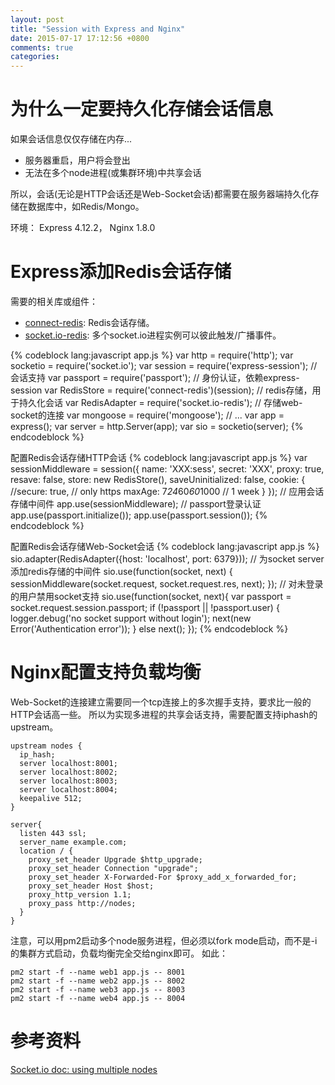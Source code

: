 ```yaml
---
layout: post
title: "Session with Express and Nginx"
date: 2015-07-17 17:12:56 +0800
comments: true
categories:
---
```


# 为什么一定要持久化存储会话信息

如果会话信息仅仅存储在内存...

- 服务器重启，用户将会登出
- 无法在多个node进程(或集群环境)中共享会话

所以，会话(无论是HTTP会话还是Web-Socket会话)都需要在服务器端持久化存储在数据库中，如Redis/Mongo。

环境： Express 4.12.2， Nginx 1.8.0

# Express添加Redis会话存储

需要的相关库或组件：

- [connect-redis](https://www.npmjs.com/package/connect-redis): Redis会话存储。
- [socket.io-redis](https://www.npmjs.com/package/socket.io-redis): 多个socket.io进程实例可以彼此触发/广播事件。

{% codeblock lang:javascript app.js %}
var http = require('http');
var socketio = require('socket.io');
var session = require('express-session');           // 会话支持
var passport = require('passport');                 // 身份认证，依赖express-session
var RedisStore = require('connect-redis')(session); // redis存储，用于持久化会话
var RedisAdapter = require('socket.io-redis');      // 存储web-socket的连接
var mongoose = require('mongoose');
// ...
var app = express();
var server = http.Server(app);
var sio = socketio(server);
{% endcodeblock %}

配置Redis会话存储HTTP会话
{% codeblock lang:javascript app.js %}
var sessionMiddleware = session({
  name: 'XXX:sess',
  secret: 'XXX',
  proxy: true,
  resave: false,
  store: new RedisStore(),
  saveUninitialized: false,
  cookie: {
    //secure: true, // only https
    maxAge: 7*24*60*60*1000 // 1 week
  }
});
// 应用会话存储中间件
app.use(sessionMiddleware);
// passport登录认证
app.use(passport.initialize());
app.use(passport.session());
{% endcodeblock %}

配置Redis会话存储Web-Socket会话
{% codeblock lang:javascript app.js %}
sio.adapter(RedisAdapter({host: 'localhost', port: 6379}));
// 为socket server添加redis存储的中间件
sio.use(function(socket, next) {
  sessionMiddleware(socket.request, socket.request.res, next);
});
// 对未登录的用户禁用socket支持
sio.use(function(socket, next){
  var passport = socket.request.session.passport;
  if (!passport || !passport.user) {
    logger.debug('no socket support without login');
    next(new Error('Authentication error'));
  }
  else next();
});
{% endcodeblock %}


# Nginx配置支持负载均衡

Web-Socket的连接建立需要同一个tcp连接上的多次握手支持，要求比一般的HTTP会话高一些。
所以为实现多进程的共享会话支持，需要配置支持iphash的upstream。

```
upstream nodes {
  ip_hash;
  server localhost:8001;
  server localhost:8002;
  server localhost:8003;
  server localhost:8004;
  keepalive 512;
}

server{
  listen 443 ssl;
  server_name example.com;
  location / {
    proxy_set_header Upgrade $http_upgrade;
    proxy_set_header Connection "upgrade";
    proxy_set_header X-Forwarded-For $proxy_add_x_forwarded_for;
    proxy_set_header Host $host;
    proxy_http_version 1.1;
    proxy_pass http://nodes;
  }
}
```
注意，可以用pm2启动多个node服务进程，但必须以fork mode启动，而不是-i的集群方式启动，负载均衡完全交给nginx即可。
如此：
```
pm2 start -f --name web1 app.js -- 8001
pm2 start -f --name web2 app.js -- 8002
pm2 start -f --name web3 app.js -- 8003
pm2 start -f --name web4 app.js -- 8004
```

# 参考资料
[Socket.io doc: using multiple nodes](http://socket.io/docs/using-multiple-nodes/)
